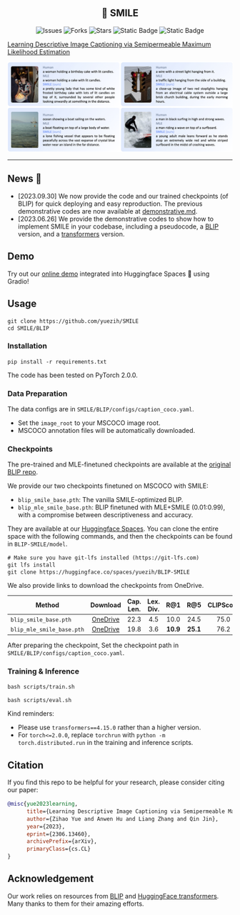 <div>
  <h2 align="center">
    🤗 SMILE
  </h2>
</div>

<p align="center">
    <a >
       <img alt="Issues" src="https://img.shields.io/github/issues/yuezih/SMILE?color=blueviolet" />
  	</a>
    <a >
       <img alt="Forks" src="https://img.shields.io/github/forks/yuezih/SMILE?color=orange" />
  	</a>
    <a >
       <img alt="Stars" src="https://img.shields.io/github/stars/yuezih/SMILE?color=ff69b4" />
  	</a>
    <a >
      <img alt="Static Badge" src="https://img.shields.io/badge/arXiv-2306.13460-b31b1b?style=flat&link=https%3A%2F%2Farxiv.org%2Fabs%2F2306.13460">
  	</a>
    <a >
  <img alt="Static Badge" src="https://img.shields.io/badge/Space-SMILE-ffd21e?style=flat&link=https%3A%2F%2Fhuggingface.co%2Fspaces%2Fyuezih%2FBLIP-SMILE">
  	</a>
    <br />
</p>


[Learning Descriptive Image Captioning via Semipermeable Maximum Likelihood Estimation](https://arxiv.org/abs/2306.13460)

![case.png](./assets/case.png)

---

## News 📢

- [2023.09.30] We now provide the code and our trained checkpoints (of BLIP) for quick deploying and easy reproduction. The previous demonstrative codes are now available at [demonstrative.md](./assets/demonstrative.md).
- [2023.06.26] We provide the demonstrative codes to show how to implement SMILE in your codebase, including a pseudocode, a [BLIP](https://github.com/salesforce/BLIP) version, and a [transformers](https://github.com/huggingface/transformers) version.

## Demo

Try out our [online demo](https://huggingface.co/spaces/yuezih/BLIP-SMILE) integrated into Huggingface Spaces 🤗 using Gradio!

## Usage

```
git clone https://github.com/yuezih/SMILE
cd SMILE/BLIP
```

### Installation

```
pip install -r requirements.txt
```

The code has been tested on PyTorch 2.0.0.

### Data Preparation

The data configs are in `SMILE/BLIP/configs/caption_coco.yaml`.
- Set the `image_root` to your MSCOCO image root.
- MSCOCO annotation files will be automatically downloaded.

### Checkpoints

The pre-trained and MLE-finetuned checkpoints are available at the [original BLIP repo](https://github.com/salesforce/BLIP).

We provide our two checkpoints finetuned on MSCOCO with SMILE:
- `blip_smile_base.pth`: The vanilla SMILE-optimized BLIP.
- `blip_mle_smile_base.pth`: BLIP finetuned with MLE+SMILE (0.01:0.99), with a compromise between descriptiveness and accuracy.

They are available at our [Huggingface Spaces](https://huggingface.co/spaces/yuezih/BLIP-SMILE). You can clone the entire space with the following commands, and then the checkpoints can be found in `BLIP-SMILE/model`.

```
# Make sure you have git-lfs installed (https://git-lfs.com)
git lfs install
git clone https://huggingface.co/spaces/yuezih/BLIP-SMILE
```

We also provide links to download the checkpoints from OneDrive.

Method|Download|Cap. Len.|Lex. Div.|R@1|R@5|CLIPScore|PPL
-|:-:|:-:|:-:|:-:|:-:|:-:|:-:
`blip_smile_base.pth`|[OneDrive](https://1drv.ms/u/s!AocXJ7uKxt6XcsGzBZ4XKoZWKJY?e=BW7fJK)|22.3|4.5|10.0|24.5|75.0|95.6
`blip_mle_smile_base.pth`|[OneDrive](https://1drv.ms/u/s!AocXJ7uKxt6Xc85rDJCdunDI0jU?e=eDpAGG)|19.8|3.6|**10.9**|**25.1**|76.2|79.4

After preparing the checkpoint, Set the checkpoint path in `SMILE/BLIP/configs/caption_coco.yaml`.

### Training & Inference

```
bash scripts/train.sh
```

```
bash scripts/eval.sh
```

Kind reminders:
- Please use `transformers==4.15.0` rather than a higher version.
- For `torch<=2.0.0`, replace `torchrun` with `python -m torch.distributed.run` in the training and inference scripts.

## Citation

If you find this repo to be helpful for your research, please consider citing our paper:

```bibtex
@misc{yue2023learning,
      title={Learning Descriptive Image Captioning via Semipermeable Maximum Likelihood Estimation}, 
      author={Zihao Yue and Anwen Hu and Liang Zhang and Qin Jin},
      year={2023},
      eprint={2306.13460},
      archivePrefix={arXiv},
      primaryClass={cs.CL}
}
```

## Acknowledgement

Our work relies on resources from [BLIP](https://github.com/salesforce/BLIP) and [HuggingFace transformers](https://github.com/huggingface/transformers). Many thanks to them for their amazing efforts.
